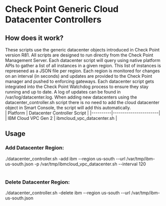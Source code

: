 # Check Point Generic Cloud Datacenter Controllers

## How does it work?
These scripts use the generic datacenter objects introduced in Check Point version R81. All scripts are designed to run directly from the Check Point Management Server. Each datacenter script will query using native platform APIs to gather a list of all instances in a given region. This list of instances is represened as a JSON file per region. Each region is monitored for changes on an interval (in seconds) and updates are provided to the Check Point manager and pushed to enforcing gateways. Each datacenter script gets integrated into the Check Point Watchdog process to ensure they stay running and up to date. A log of updates can be found in /var/log/datacenter.log. When adding new datacenters using the datacenter_controller.sh script there is no need to add the cloud datacenter object in Smart Console, the script will add this automatically.
<br>
| Platform | Datacenter Controller Script |
|----------|-----------------------|
| IBM Cloud VPC Gen 2 | ibmcloud_vpc_datacenter.sh | 
<br>

## Usage

### Add Datacenter Region: <br> 
./datacenter_controller.sh -add ibm --region us-south --url /var/tmp/ibm-us-south.json -p /var/tmp/ibmcloud_vpc_datacenter.sh --interval 120 <br>
<br>
### Delete Datacenter Region:<br>
./datacenter_controller.sh -delete ibm --region us-south --url /var/tmp/ibm-us-south.json <br>


